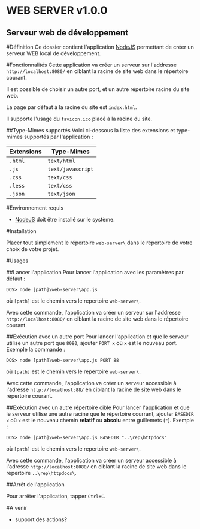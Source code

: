 WEB SERVER v1.0.0
=================
Serveur web de développement
----------------------------

#Définition
Ce dossier contient l'application [NodeJS] permettant de créer un serveur WEB local de développement.

#Fonctionnalités
Cette application va créer un serveur sur l'addresse `http://localhost:8080/`
en ciblant la racine de site web dans le répertoire courant.

Il est possible de choisir un autre port, et un autre répertoire racine du site web.

La page par défaut à la racine du site est `index.html`.

Il supporte l'usage du `favicon.ico` placé à la racine du site.

##Type-Mimes supportés
Voici ci-dessous la liste des extensions et type-mimes supportés par l'application :

|Extensions | Type-Mimes         |
|--------   | ------------------ |
|`.html`    |  `text/html`       |
|`.js`      |  `text/javascript` |
|`.css`     |  `text/css`        |
|`.less`    |  `text/css`        |
|`.json`    |  `text/json`       |

#Environnement requis

* [NodeJS] doit être installé sur le système.

#Installation

Placer tout simplement le répertoire `web-server\` dans le répertoire de votre choix de votre projet.

#Usages

##Lancer l'application
Pour lancer l'application avec les paramètres par défaut :

    DOS> node [path]\web-server\app.js
où `[path]` est le chemin vers le repertoire `web-server\`.

Avec cette commande, l'application va créer un serveur sur l'addresse `http://localhost:8080/` en ciblant la racine de site web dans le répertoire courant.


##Exécution avec un autre port
Pour lancer l'application et que le serveur utilise un autre port que `8080`, ajouter `PORT x` où `x` est le nouveau port.
Exemple la commande :

    DOS> node [path]\web-server\app.js PORT 88
où `[path]` est le chemin vers le repertoire `web-server\`.

Avec cette commande, l'application va créer un serveur accessible à l'adresse `http://localhost:88/` en ciblant la racine de site web dans le répertoire courant.

##Exécution avec un autre répertoire cible
Pour lancer l'application et que le serveur utilise une autre racine que le répertoire courrant, ajouter `BASEDIR x` où `x` est le nouveau chemin **relatif** ou
**absolu** entre guillemets (`"`).
Exemple :

    DOS> node [path]\web-server\app.js BASEDIR "..\rep\httpdocs"
où `[path]` est le chemin vers le repertoire `web-server\`.

Avec cette commande, l'application va créer un serveur accessible à l'adresse `http://localhost:8080/` en ciblant la racine de site web dans le répertoire `..\rep\httpdocs\`.

##Arrêt de l'application

Pour arrêter l'application, tapper `Ctrl+C`.

[NodeJS]: http://nodejs.org/

#A venir

* support des actions?